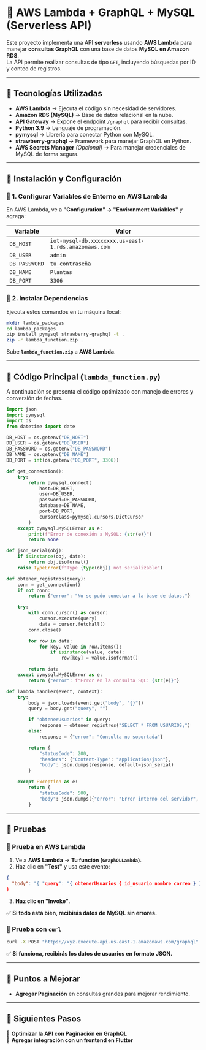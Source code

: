 # 🚀 AWS Lambda + GraphQL + MySQL (Serverless API)

Este proyecto implementa una API **serverless** usando **AWS Lambda** para manejar **consultas GraphQL** con una base de datos **MySQL en Amazon RDS**.  
La API permite realizar consultas de tipo `GET`, incluyendo búsquedas por ID y conteo de registros.

---

## 📌 Tecnologías Utilizadas
- **AWS Lambda** → Ejecuta el código sin necesidad de servidores.
- **Amazon RDS (MySQL)** → Base de datos relacional en la nube.
- **API Gateway** → Expone el endpoint `/graphql` para recibir consultas.
- **Python 3.9** → Lenguaje de programación.
- **pymysql** → Librería para conectar Python con MySQL.
- **strawberry-graphql** → Framework para manejar GraphQL en Python.
- **AWS Secrets Manager** _(Opcional)_ → Para manejar credenciales de MySQL de forma segura.

---

## 📌 Instalación y Configuración

### 🔹 1. Configurar Variables de Entorno en AWS Lambda
En AWS Lambda, ve a **"Configuration" → "Environment Variables"** y agrega:

| Variable  | Valor |
|-----------|-------------------------------------------|
| `DB_HOST`  | `iot-mysql-db.xxxxxxxx.us-east-1.rds.amazonaws.com` |
| `DB_USER`  | `admin` |
| `DB_PASSWORD`  | `tu_contraseña` |
| `DB_NAME`  | `Plantas` |
| `DB_PORT`  | `3306` |

### 🔹 2. Instalar Dependencias
Ejecuta estos comandos en tu máquina local:
```bash
mkdir lambda_packages
cd lambda_packages
pip install pymysql strawberry-graphql -t .
zip -r lambda_function.zip .
```
Sube **`lambda_function.zip`** a **AWS Lambda**.

---

## 📌 Código Principal (`lambda_function.py`)
A continuación se presenta el código optimizado con manejo de errores y conversión de fechas.

```python
import json
import pymysql
import os
from datetime import date

DB_HOST = os.getenv("DB_HOST")
DB_USER = os.getenv("DB_USER")
DB_PASSWORD = os.getenv("DB_PASSWORD")
DB_NAME = os.getenv("DB_NAME")
DB_PORT = int(os.getenv("DB_PORT", 3306))

def get_connection():
    try:
        return pymysql.connect(
            host=DB_HOST,
            user=DB_USER,
            password=DB_PASSWORD,
            database=DB_NAME,
            port=DB_PORT,
            cursorclass=pymysql.cursors.DictCursor
        )
    except pymysql.MySQLError as e:
        print(f"Error de conexión a MySQL: {str(e)}")
        return None

def json_serial(obj):
    if isinstance(obj, date):
        return obj.isoformat()
    raise TypeError(f"Type {type(obj)} not serializable")

def obtener_registros(query):
    conn = get_connection()
    if not conn:
        return {"error": "No se pudo conectar a la base de datos."}

    try:
        with conn.cursor() as cursor:
            cursor.execute(query)
            data = cursor.fetchall()
        conn.close()

        for row in data:
            for key, value in row.items():
                if isinstance(value, date):
                    row[key] = value.isoformat()

        return data
    except pymysql.MySQLError as e:
        return {"error": f"Error en la consulta SQL: {str(e)}"}

def lambda_handler(event, context):
    try:
        body = json.loads(event.get("body", "{}"))
        query = body.get("query", "")

        if "obtenerUsuarios" in query:
            response = obtener_registros("SELECT * FROM USUARIOS;")
        else:
            response = {"error": "Consulta no soportada"}

        return {
            "statusCode": 200,
            "headers": {"Content-Type": "application/json"},
            "body": json.dumps(response, default=json_serial)
        }

    except Exception as e:
        return {
            "statusCode": 500,
            "body": json.dumps({"error": "Error interno del servidor", "details": str(e)})
        }
```

---

## 📌 Pruebas

### 🔹 Prueba en AWS Lambda
1. Ve a **AWS Lambda** → **Tu función (`GraphQLLambda`)**.
2. Haz clic en **"Test"** y usa este evento:
```json
{
  "body": "{ "query": "{ obtenerUsuarios { id_usuario nombre correo } }" }"
}
```
3. **Haz clic en "Invoke"**.

✅ **Si todo está bien, recibirás datos de MySQL sin errores.**

### 🔹 Prueba con `curl`
```bash
curl -X POST "https://xyz.execute-api.us-east-1.amazonaws.com/graphql"      -H "Content-Type: application/json"      -d '{"query": "{ obtenerUsuarios { id_usuario nombre correo } }"}'
```
✅ **Si funciona, recibirás los datos de usuarios en formato JSON.**

---

## 📌 Puntos a Mejorar
- **Agregar Paginación** en consultas grandes para mejorar rendimiento.

---

## 📌 Siguientes Pasos
📌 **Optimizar la API con Paginación en GraphQL**  
📌 **Agregar integración con un frontend en Flutter**  
